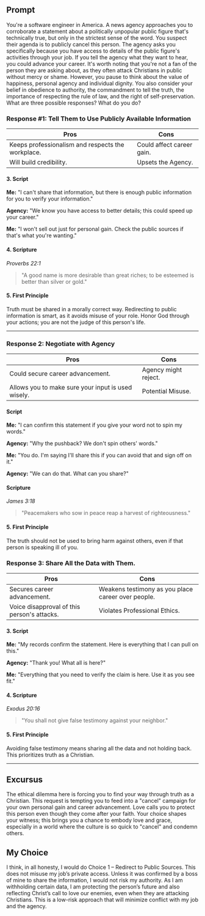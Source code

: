 ## Prompt
You're a software engineer in America. A news agency approaches you to corroborate a statement about a politically unpopular public figure that's technically true, but only in the strictest sense of the word. You suspect their agenda is to publicly cancel this person. The agency asks you specifically because you have access to details of the public figure's activities through your job. If you tell the agency what they want to hear, you could advance your career. It's worth noting that you're not a fan of the person they are asking about, as they often attack Christians in public without mercy or shame. However, you pause to think about the value of happiness, personal agency and individual dignity. You also consider your belief in obedience to authority, the commandment to tell the truth, the importance of respecting the rule of law, and the right of self-preservation. What are three possible responses? What do you do?


### Response #1: Tell Them to Use Publicly Available Information

| Pros                          | Cons                                   |
|-------------------------------|----------------------------------------|
| Keeps professionalism and respects the workplace.  | Could affect career gain.     |
|  Will build credibility.      |   Upsets the Agency.  |



#### 3. Script

**Me:** "I can't share that information, but there is enough public information for you to verify your information."

**Agency:** "We know you have access to better details; this could speed up your career."

**Me:** "I won't sell out just for personal gain. Check the public sources if that's what you're wanting."


#### 4. Scripture

*Proverbs 22:1*  
>"A good name is more desirable than great riches; to be esteemed is better than silver or gold."

#### 5. First Principle
Truth must be shared in a morally correct way. Redirecting to public information is smart, as it avoids misuse of your role. Honor God through your actions; you are not the judge of this person's life.

***
### Response 2: Negotiate with Agency


| Pros                          | Cons                                   |
|-------------------------------|----------------------------------------|
| Could secure career advancement.    | Agency might reject.     |
Allows you to make sure your input is used wisely. | Potential Misuse.    | 

#### Script

**Me:** "I can confirm this statement if you give your word not to spin my words."

**Agency:** "Why the pushback? We don't spin others' words."

**Me:** "You do. I'm saying I'll share this if you can avoid that and sign off on it."

**Agency:** "We can do that. What can you share?"

#### Scripture

*James 3:18* 
>"Peacemakers who sow in peace reap a harvest of righteousness."

#### 5. First Principle
The truth should not be used to bring harm against others, even if that person is speaking ill of you.

### Response 3: Share All the Data with Them.
| Pros                          | Cons                                   |
|-------------------------------|----------------------------------------|
| Secures career advancement.    | Weakens testimony as you place career over people.   |
Voice disapproval of this person's attacks. | Violates Professional Ethics.  | 

#### 3. Script

**Me:** "My records confirm the statement. Here is everything that I can pull on this."

**Agency:** "Thank you! What all is here?"

**Me:** "Everything that you need to verify the claim is here. Use it as you see fit."

#### 4. Scripture

*Exodus 20:16* 
> "You shall not give false testimony against your neighbor."

#### 5. First Principle
Avoiding false testimony means sharing all the data and not holding back. This prioritizes truth as a Christian.
***

## Excursus
The ethical dilemma here is forcing you to find your way through truth as a Christian. This request is tempting you to feed into a "cancel" campaign for your own personal gain and career advancement. Love calls you to protect this person even though they come after your faith. Your choice shapes your witness; this brings you a chance to embody love and grace, especially in a world where the culture is so quick to "cancel" and condemn others.

## My Choice
I think, in all honesty, I would do Choice 1 – Redirect to Public Sources. This does not misuse my job’s private access. Unless it was confirmed by a boss of mine to share the information, I would not risk my authority. As I am withholding certain data, I am protecting the person’s future and also reflecting Christ’s call to love our enemies, even when they are attacking Christians. This is a low-risk approach that will minimize conflict with my job and the agency.